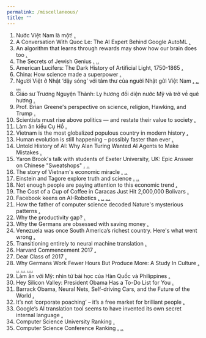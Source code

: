 ```yaml
---
permalink: /miscellaneous/
title: ""
---
```


1. Nước Việt Nam là một! [.](https://www.facebook.com/nguyen.nam.54/posts/10216502640347136)
1. A Conversation With Quoc Le: The AI Expert Behind Google AutoML [.](https://medium.com/syncedreview/a-conversation-with-quoc-le-the-ai-expert-behind-google-automl-73a7d0c9fe38)
1. An algorithm that learns through rewards may show how our brain does too [.](https://www.technologyreview.com/s/615054/deepmind-ai-reiforcement-learning-reveals-dopamine-neurons-in-brain/)
1. The Secrets of Jewish Genius [.](https://www.nytimes.com/2019/12/27/opinion/jewish-culture-genius-iq.html?auth=link-dismiss-google1tap) [..](https://vnexpress.net/the-gioi/bi-mat-cua-nhung-thien-tai-do-thai-4034280.html)
1. American Lucifers: The Dark History of Artificial Light, 1750-1865 [.](https://www.nature.com/articles/d41586-019-03049-7?utm_source=fbk_nnc&utm_medium=social&utm_campaign=naturenews&sf221449813=1&fbclid=IwAR3FneYzzSEdTrRjqKFglFEfEGRKVzhwxnRYRXHLLTzR8t_vKWe9lsAeqhU)
1. China: How science made a superpower [.](https://www.nature.com/articles/d41586-019-02937-2?utm_source=facebook&utm_medium=social&utm_content=organic&utm_campaign=NGMT_2_JNC_Nature&fbclid=IwAR1_A1GYQQSha8wi3DOozn6HHuaP0RD8K91hTq0UsWUmR_f_VionObbSxp0)
1. Người Việt ở Nhật ‘dậy sóng’ với tâm thư của người Nhật gửi Việt Nam [.](http://jp.nuocuc.me/nguoi-viet-o-nhat-day-song-voi-tam-thu-cua-nguoi-nhat-gui-viet-nam-30047.html?fbclid=IwAR2L2eiAJR6ys5D8eSWaU7nnQWGg9A_2WmMOeSzn_nUNkMJ4tv-fC0aNgfo) [..](https://nld.com.vn/giao-duc-khoa-hoc/day-song-voi-thu-du-hoc-sinh-nhat-gui-viet-nam-20140325120705052.htm) [...](http://ia.tinnuocnhat.com/nguoi-viet-o-nhat-day-song-voi-tam-thu-cua-nguoi-nhat-gui-viet-nam-d18350.html?fbclid=IwAR1mPBDK6ZUw3K-orzREQW1lSSLKnkENp3clD8NZU_usF8BsTRseVcR8FDs)
1. Giáo sư Trương Nguyện Thành: Ly hương đối diện nước Mỹ và trở về quê hương [.](https://thanhnien.vn/doi-song/giao-su-quan-dui-truong-nguyen-thanh-ly-huong-doi-dien-nuoc-my-va-tro-ve-que-huong-1119502.html?fbclid=IwAR2IENyElEApW8UbupXvpBX3bo9HsvHf_I6vQHEj6hJ4YTo0rNwCIe-lP9s)
1. Prof. Brian Greene's perspective on science, religion, Hawking, and Trump [.](https://www.youtube.com/watch?v=S14zONUX3JY&feature=share&fbclid=IwAR1PkjavpwSkLCu7pb48ornh8GkOP-G-_zEs0GKP17cMhG5gXEBbEisq8Ek)
1. Scientists must rise above politics — and restate their value to society [.](https://www.nature.com/articles/d41586-019-02379-w?utm_source=facebook&utm_medium=social&utm_content=organic&utm_campaign=NGMT_2_JNC_Nature)
1. Làm ăn kiểu Cụ Hồ [.](https://www.facebook.com/notes/nguy%E1%BB%85n-th%C3%A0nh-nam/l%C3%A0m-%C4%83n-ki%E1%BB%83u-c%E1%BB%A5-h%E1%BB%93/10157194038361877/)
1. Vietnam is the most globalized populous country in modern history [.](https://www.weforum.org/agenda/2018/10/vietnam-is-the-most-globalized-populous-country-in-modern-history?fbclid=IwAR1E-BkVxPWrSTesAW5MXQFn0oKRVfS5Vi7gfXwIdaENZVKOY2SPvXsmLkw)
1. Human evolution is still happening – possibly faster than ever  [.](https://www.weforum.org/agenda/2018/11/human-evolution-is-still-happening-possibly-faster-than-ever?fbclid=IwAR23Lwfbj4mCme_LKNGwDS9YcWCiCW4vU1WDgpf7W6yy7e50GsNBAkHbM38)
1. Untold History of AI: Why Alan Turing Wanted AI Agents to Make Mistakes [.](https://spectrum.ieee.org/tech-talk/tech-history/dawn-of-electronics/untold-history-of-ai-why-alan-turing-wanted-ai-to-make-mistakes)
1. Yaron Brook's talk with students of Exeter University, UK: Epic Answer on Chinese "Sweatshops" [.](https://www.facebook.com/nghiencuukinhte.org/videos/1136944339787769/) [..](https://www.youtube.com/watch?v=F0mne8bAdiY)
1. The story of Vietnam's economic miracle [.](https://www.weforum.org/agenda/2018/09/how-vietnam-became-an-economic-miracle/) [..](https://www.weforum.org/agenda/2018/09/how-vietnam-became-an-economic-miracle/)
1. Einstein and Tagore explore truth and science [.](https://thesethingsinside.wordpress.com/2015/11/19/einstein-and-tagore-explore-truth-and-science/) [..](https://www.youtube.com/watch?time_continue=22&v=7mgWvullKDE)
1. Not enough people are paying attention to this economic trend [.](https://www.gatesnotes.com/Books/Capitalism-Without-Capital?WT.mc_id=08_16_2018_06_CapitalismWithoutCapital_BG-LI_&WT.tsrc=BGLI&linkId=55623312)
1. The Cost of a Cup of Coffee in Caracas Just Hit 2,000,000 Bolivars [.](https://www.bloomberg.com/news/articles/2018-07-26/imf-s-1-000-000-inflation-forecast-is-looking-low-for-venezuela?utm_medium=social&utm_source=facebook&cmpid=socialflow-facebook-asia&utm_content=asia&utm_campaign=socialflow-organic)
1. Facebook keens on AI-Robotics [.](https://apnews.com/b313adb849064ebea5e0802291015e5e/Why-is-Facebook-keen-on-robots?-It%27s-just-the-future-of-AI) [..](https://venturebeat.com/2018/07/17/why-facebook-is-expanding-its-robotics-research-efforts/) [...](https://www.bloomberg.com/news/articles/2018-07-17/facebook-is-relying-on-robotics-to-lure-ai-researchers)
1. How the father of computer science decoded Nature's mysterious patterns [.](https://www.nytimes.com/2018/05/08/science/alan-turing-desalination.html?rref=collection%2Fsectioncollection%2Ftechnology&action=click&contentCollection=technology&region=stream&module=stream_unit&version=latest&contentPlacement=7&pgtype=sectionfront)
1. Why the productivity gap? [.](http://www.bbc.com/news/business-32827317)
1. Why the Germans are obsessed with saving money [.](https://qz.com/1241591/why-the-germans-are-obsessed-with-saving-money/amp/)
1. Venezuela was once South America’s richest country. Here's what went wrong [.](https://www.weforum.org/agenda/2017/08/venezuela-economic-woes-2017-explained/?utm_content=bufferbfec6&utm_medium=social&utm_source=facebook.com&utm_campaign=buffer)
1. Transitioning entirely to neural machine translation [.](https://code.facebook.com/posts/289921871474277)
1. ​Harvard Commencement 2017 [.](https://www.facebook.com/notes/mark-zuckerberg/harvard-commencement-2017/10154853758606634/)
1. Dear Class of 2017 [.](https://www.gatesnotes.com/About-Bill-Gates/Dear-Class-of-2017?WT.mc_id=20170519120700__BG-FB&WT.tsrc=BGFB&linkId=37655754)
1. Why Germans Work Fewer Hours But Produce More: A Study In Culture [.](http://science.knote.com/2014/11/10/why-germans-work-fewer-hours-but-produce-more-a-study-in-culture/) [..](http://www.huffingtonpost.com/amol-sarva/why-germans-work-fewer-ho_b_6172262.html) [...](https://www.quora.com/Why-is-Germany-so-successful-in-spite-of-least-working-hours) [....](https://www.quora.com/Why-is-Germany-so-successful-in-spite-of-least-working-hours)
1. Làm ăn với Mỹ: nhìn từ bài học của Hàn Quốc và Philippines [.](http://dantri.com.vn/su-kien/lam-an-voi-my-nhin-tu-bai-hoc-cua-han-quoc-philippines-20170131152249443.htm)
1. Hey Silicon Valley: President Obama Has a To-Do List for You [.](https://www.wired.com/2016/10/obama-six-tech-challenges/)
1. Barrack Obama, Neural Nets, Self-driving Cars, and the Future of the World [.](https://www.wired.com/2016/10/president-obama-mit-joi-ito-interview/)
1. It’s not ‘corporate poaching’ – it’s a free market for brilliant people [.](https://theconversation.com/its-not-corporate-poaching-its-a-free-market-for-brilliant-people-61846?utm_medium=email&utm_campaign=Research+revolving+door+between+industry+and+academia&utm_content=Research+revolving+door+between+industry+and+academia+CID_8516fd87743a98a74cf75857f60d4cb3&utm_source=campaign_monitor_us&utm_term=Its+not+corporate+poaching++its+a+free+market+for+brilliant+people)
1. Google’s AI translation tool seems to have invented its own secret internal language [.](https://techcrunch.com/2016/11/22/googles-ai-translation-tool-seems-to-have-invented-its-own-secret-internal-language/?ncid=rss&utm_source=feedburner&utm_medium=feed&utm_campaign=Feed%3A+Techcrunch+%28TechCrunch%29&utm_content=FaceBook&sr_share=facebook)
1. Computer Science University Ranking [.](http://csrankings.org/#/index?all)
1. Computer Science Conference Ranking [.](http://lipn.univ-paris13.fr/~bennani/CSRank.html) [..](http://www.core.edu.au/)